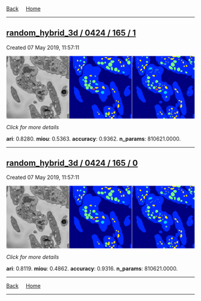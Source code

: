 
[Back](..)&nbsp;&nbsp;&nbsp;&nbsp;&nbsp;[Home](https://leapmanlab.github.io/snapshots)

---

<div class="summary"><a href="1"><h2>random_hybrid_3d / 0424 / 165 / 1</h2></a><p>Created 07 May 2019, 11:57:11
</p><a href="1"><img src="1/media/summary.png" align="center"></a><p>
<i>Click for more details</i>
</p></div>

**ari**: 0.8280. **miou**: 0.5363. **accuracy**: 0.9362. **n_params**: 810621.0000. 

---

<div class="summary"><a href="0"><h2>random_hybrid_3d / 0424 / 165 / 0</h2></a><p>Created 07 May 2019, 11:57:11
</p><a href="0"><img src="0/media/summary.png" align="center"></a><p>
<i>Click for more details</i>
</p></div>

**ari**: 0.8119. **miou**: 0.4862. **accuracy**: 0.9316. **n_params**: 810621.0000. 

---

[Back](..)&nbsp;&nbsp;&nbsp;&nbsp;&nbsp;[Home](https://leapmanlab.github.io/snapshots)

---